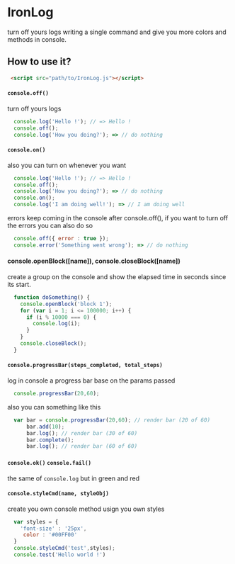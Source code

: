 # IronLog
turn off yours logs writing a single command and give you more colors and methods in console.

## How to use it?

```html
 <script src="path/to/IronLog.js"></script>
```

#### `console.off()`
turn off yours logs 

```javascript
  console.log('Hello !'); // => Hello !
  console.off();
  console.log('How you doing?'); => // do nothing
```  
#### `console.on()`
also you can turn on whenever you want

```javascript
  console.log('Hello !'); // => Hello !
  console.off();
  console.log('How you doing?'); => // do nothing
  console.on();
  console.log('I am doing well!'); => // I am doing well 
```  
errors keep coming in the console after console.off(), if you want to turn off the errors you can also do so

```javascript
  console.off({ error : true });
  console.error('Something went wrong'); => // do nothing
```  
#### console.openBlock([name]), console.closeBlock([name])
create a group on the console and show the elapsed time in seconds since its start.

```javascript 
  function doSomething() {
    console.openBlock('block 1');
    for (var i = 1; i <= 100000; i++) {
      if (i % 10000 === 0) {
        console.log(i);
      }
    }
    console.closeBlock();
  }
``` 

#### `console.progressBar(steps_completed, total_steps)`
log in console a progress bar base on the params passed 

```javascript
  console.progressBar(20,60);
```
also you can something like this

```javascript
  var bar = console.progressBar(20,60); // render bar (20 of 60)
      bar.add(10);
      bar.log(); // render bar (30 of 60)
      bar.complete();
      bar.log(); // render bar (60 of 60)
```
#### `console.ok()` `console.fail()`
the same of `console.log` but in green and red

#### `console.styleCmd(name, styleObj)`
create you own console method usign you own styles

```javascript
  var styles = {
    'font-size' : '25px',
     color : '#00FF00'
  }
  console.styleCmd('test',styles);
  console.test('Hello world !')
```




